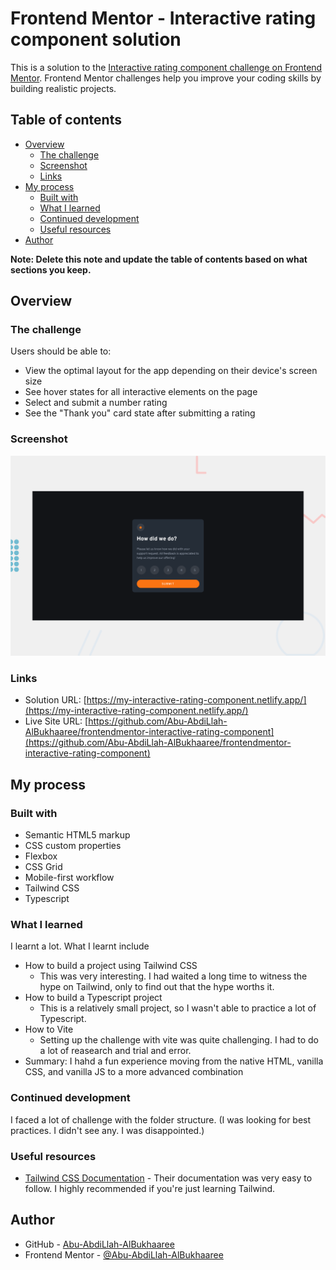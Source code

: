 # Frontend Mentor - Interactive rating component solution

This is a solution to the [Interactive rating component challenge on Frontend Mentor](https://www.frontendmentor.io/challenges/interactive-rating-component-koxpeBUmI). Frontend Mentor challenges help you improve your coding skills by building realistic projects.

## Table of contents

- [Overview](#overview)
  - [The challenge](#the-challenge)
  - [Screenshot](#screenshot)
  - [Links](#links)
- [My process](#my-process)
  - [Built with](#built-with)
  - [What I learned](#what-i-learned)
  - [Continued development](#continued-development)
  - [Useful resources](#useful-resources)
- [Author](#author)

**Note: Delete this note and update the table of contents based on what sections you keep.**

## Overview

### The challenge

Users should be able to:

- View the optimal layout for the app depending on their device's screen size
- See hover states for all interactive elements on the page
- Select and submit a number rating
- See the "Thank you" card state after submitting a rating

### Screenshot

![Project Screenshow](./design/frontend%20mentor%20%20rating%20component.png)

### Links

- Solution URL: [https://my-interactive-rating-component.netlify.app/](https://my-interactive-rating-component.netlify.app/)
- Live Site URL: [https://github.com/Abu-AbdiLlah-AlBukhaaree/frontendmentor-interactive-rating-component](https://github.com/Abu-AbdiLlah-AlBukhaaree/frontendmentor-interactive-rating-component)

## My process

### Built with

- Semantic HTML5 markup
- CSS custom properties
- Flexbox
- CSS Grid
- Mobile-first workflow
- Tailwind CSS
- Typescript

### What I learned

I learnt a lot. What I learnt include

- How to build a project using Tailwind CSS
  - This was very interesting. I had waited a long time to witness the hype on Tailwind, only to find out that the hype worths it.
- How to build a Typescript project
  - This is a relatively small project, so I wasn't able to practice a lot of Typescript.
- How to Vite
  - Setting up the challenge with vite was quite challenging. I had to do a lot of reasearch and trial and error.
- Summary: I hahd a fun experience moving from the native HTML, vanilla CSS, and vanilla JS to a more advanced combination

### Continued development

I faced a lot of challenge with the folder structure. (I was looking for best practices. I didn't see any. I was disappointed.)

### Useful resources

- [Tailwind CSS Documentation](https://tailwindcss.com) - Their documentation was very easy to follow. I highly recommended if you're just learning Tailwind.

## Author

- GitHub - [Abu-AbdiLlah-AlBukhaaree](https://github.com/Abu-AbdiLlah-AlBukhaaree)
- Frontend Mentor - [@Abu-AbdiLlah-AlBukhaaree](https://www.frontendmentor.io/profile/Abu-AbdiLlah-AlBukhaaree)
